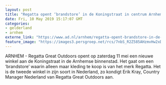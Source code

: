 ```yaml
---
layout: post
title: "Regatta opent ‘brandstore’ in de Koningstraat in centrum Arnhem"
date: Fri, 10 May 2019 15:17:07 GMT
categories: 
- gelderland 
- arnhem 
externe_link: "https://www.ad.nl/arnhem/regatta-opent-brandstore-in-de-koningstraat-in-centrum-arnhem~a767b200/"
feature_image: "https://images3.persgroep.net/rcs/7nbS_R2Z585AHzmvHw2xDHgvWcY/diocontent/147860903/_fitwidth/400/?appId=21791a8992982cd8da851550a453bd7f&quality=0.7"
---
```


ARNHEM - Regatta Great Outdoors opent op zaterdag 11 mei een nieuwe winkel aan de Koningstraat in de Arnhemse binnenstad. Het gaat om een ‘brandstore’ waarin alleen maar kleding te koop is van het merk Regatta. Het is de tweede winkel in zijn soort in Nederland, zo kondigt Erik Kray, Country Manager Nederland van Regatta Great Outdoors aan.
